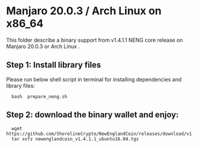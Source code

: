 # Manjaro 20.0.3 / Arch Linux on x86_64

This folder describe a binary support from v1.4.1.1 NENG core release on Manjaro 20.0.3 or Arch Linux .

## Step 1: Install library files
Please run below shell script in terminal for installing dependencies and library files:
```
  bash  prepare_neng.sh
```

## Step 2: download the binary wallet and enjoy:
```
  wget https://github.com/ShorelineCrypto/NewEnglandCoin/releases/download/v1.4.1.1/newenglandcoin_v1.4.1.1_ubuntu16.04.tgz
  tar xvfz newenglandcoin_v1.4.1.1_ubuntu16.04.tgz
```
